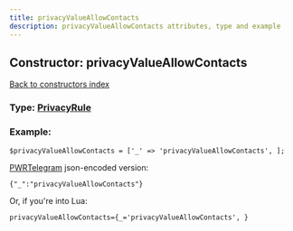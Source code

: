 ```yaml
---
title: privacyValueAllowContacts
description: privacyValueAllowContacts attributes, type and example
---
```

## Constructor: privacyValueAllowContacts  
[Back to constructors index](index.md)






### Type: [PrivacyRule](../types/PrivacyRule.md)


### Example:

```
$privacyValueAllowContacts = ['_' => 'privacyValueAllowContacts', ];
```  

[PWRTelegram](https://pwrtelegram.xyz) json-encoded version:

```
{"_":"privacyValueAllowContacts"}
```


Or, if you're into Lua:  


```
privacyValueAllowContacts={_='privacyValueAllowContacts', }

```


